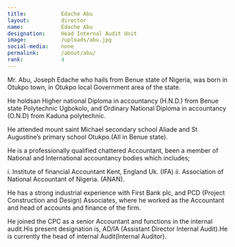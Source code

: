 ```yaml
---
title:           Edache Abu
layout:          director
name:            Edache Abu
designation:     Head Internal Audit Unit
image:           /uploads/abu.jpg
social-media:    none
permalink:       /about/abu/
rank:            4
---
```

Mr. Abu, Joseph Edache who hails from Benue state of Nigeria, was born in Otukpo town, in Otukpo local Government area of the state.

He holdsan Higher national Diploma in accountancy (H.N.D.) from Benue state Polytechnic Ugbokolo, and Ordinary National Diploma in accountancy (O.N.D) from Kaduna polytechnic.

He attended mount saint Michael secondary school Aliade and St Augustine’s primary school Otukpo.(All in Benue state).

He is a professionally qualified chattered Accountant, been a member of National and
International accountancy bodies which includes;

i. Institute of financial Accountant Kent, England Uk. (IFA)
ii. Association of National Accountant of Nigeria. (ANAN).

He has a strong industrial experience with First Bank plc, and PCD (Project Construction and Design) Associates, where he worked as the Accountant and head of accounts and finance of the firm.

He joined the CPC as a senior Accountant and functions in the internal audit.His present designation is, AD/IA (Assistant Director Internal Audit).He is currently the head of internal Audit(Internal Auditor).